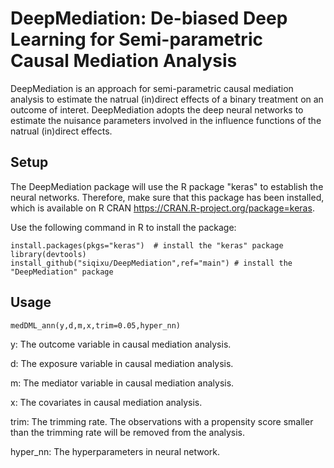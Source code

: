 # DeepMediation: De-biased Deep Learning for Semi-parametric Causal Mediation Analysis
DeepMediation is an approach for semi-parametric causal mediation analysis to estimate the natrual (in)direct effects of a binary treatment on an outcome of interet. DeepMediation adopts the deep neural networks to estimate the nuisance parameters involved in the influence functions of the natrual (in)direct effects.
## Setup
The DeepMediation package will use the R package "keras" to establish the neural networks. Therefore, make sure that this package has 
been installed, which is available on R CRAN https://CRAN.R-project.org/package=keras. 

Use the following command in R to install the package:
```
install.packages(pkgs="keras")  # install the "keras" package
library(devtools)
install_github("siqixu/DeepMediation",ref="main") # install the "DeepMediation" package
```
## Usage
```
medDML_ann(y,d,m,x,trim=0.05,hyper_nn)
```
y: The outcome variable in causal mediation analysis.

d: The exposure variable in causal mediation analysis.

m: The mediator variable in causal mediation analysis.

x: The covariates in causal mediation analysis.

trim: The trimming rate. The observations with a propensity score smaller than the trimming rate will be removed from the analysis.

hyper_nn: The hyperparameters in neural network.
